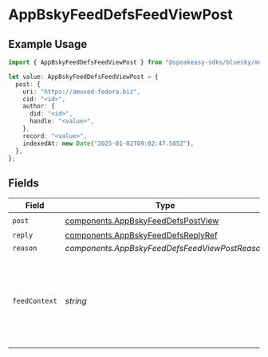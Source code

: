 # AppBskyFeedDefsFeedViewPost

## Example Usage

```typescript
import { AppBskyFeedDefsFeedViewPost } from "@speakeasy-sdks/bluesky/models/components";

let value: AppBskyFeedDefsFeedViewPost = {
  post: {
    uri: "https://amused-fedora.biz",
    cid: "<id>",
    author: {
      did: "<id>",
      handle: "<value>",
    },
    record: "<value>",
    indexedAt: new Date("2025-01-02T09:02:47.505Z"),
  },
};
```

## Fields

| Field                                                                                    | Type                                                                                     | Required                                                                                 | Description                                                                              |
| ---------------------------------------------------------------------------------------- | ---------------------------------------------------------------------------------------- | ---------------------------------------------------------------------------------------- | ---------------------------------------------------------------------------------------- |
| `post`                                                                                   | [components.AppBskyFeedDefsPostView](../../models/components/appbskyfeeddefspostview.md) | :heavy_check_mark:                                                                       | N/A                                                                                      |
| `reply`                                                                                  | [components.AppBskyFeedDefsReplyRef](../../models/components/appbskyfeeddefsreplyref.md) | :heavy_minus_sign:                                                                       | N/A                                                                                      |
| `reason`                                                                                 | *components.AppBskyFeedDefsFeedViewPostReason*                                           | :heavy_minus_sign:                                                                       | N/A                                                                                      |
| `feedContext`                                                                            | *string*                                                                                 | :heavy_minus_sign:                                                                       | Context provided by feed generator that may be passed back alongside interactions.       |